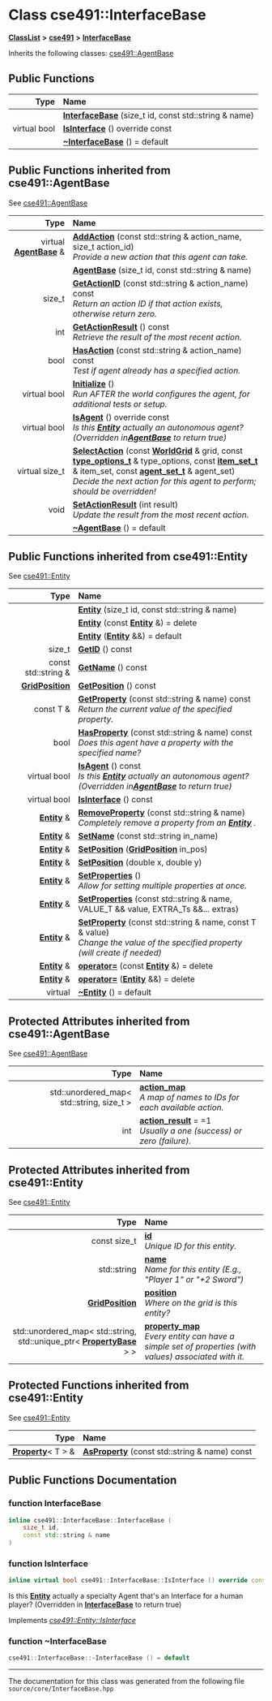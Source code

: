 

# Class cse491::InterfaceBase



[**ClassList**](annotated.md) **>** [**cse491**](namespacecse491.md) **>** [**InterfaceBase**](classcse491_1_1_interface_base.md)








Inherits the following classes: [cse491::AgentBase](classcse491_1_1_agent_base.md)










































































## Public Functions

| Type | Name |
| ---: | :--- |
|   | [**InterfaceBase**](#function-interfacebase) (size\_t id, const std::string & name) <br> |
| virtual bool | [**IsInterface**](#function-isinterface) () override const<br> |
|   | [**~InterfaceBase**](#function-interfacebase) () = default<br> |


## Public Functions inherited from cse491::AgentBase

See [cse491::AgentBase](classcse491_1_1_agent_base.md)

| Type | Name |
| ---: | :--- |
| virtual [**AgentBase**](classcse491_1_1_agent_base.md) & | [**AddAction**](#function-addaction) (const std::string & action\_name, size\_t action\_id) <br>_Provide a new action that this agent can take._  |
|   | [**AgentBase**](#function-agentbase) (size\_t id, const std::string & name) <br> |
|  size\_t | [**GetActionID**](#function-getactionid) (const std::string & action\_name) const<br>_Return an action ID_ _if_ _that action exists, otherwise return zero._ |
|  int | [**GetActionResult**](#function-getactionresult) () const<br>_Retrieve the result of the most recent action._  |
|  bool | [**HasAction**](#function-hasaction) (const std::string & action\_name) const<br>_Test if agent already has a specified action._  |
| virtual bool | [**Initialize**](#function-initialize) () <br>_Run AFTER the world configures the agent, for additional tests or setup._  |
| virtual bool | [**IsAgent**](#function-isagent) () override const<br>_Is this_ [_**Entity**_](classcse491_1_1_entity.md) _actually an autonomous agent? (Overridden in_[_**AgentBase**_](classcse491_1_1_agent_base.md) _to return true)_ |
| virtual size\_t | [**SelectAction**](#function-selectaction) (const [**WorldGrid**](classcse491_1_1_world_grid.md) & grid, const [**type\_options\_t**](namespacecse491.md#typedef-type_options_t) & type\_options, const [**item\_set\_t**](namespacecse491.md#typedef-item_set_t) & item\_set, const [**agent\_set\_t**](namespacecse491.md#typedef-agent_set_t) & agent\_set) <br>_Decide the next action for this agent to perform; should be overridden!_  |
|  void | [**SetActionResult**](#function-setactionresult) (int result) <br>_Update the result from the most recent action._  |
|   | [**~AgentBase**](#function-agentbase) () = default<br> |


## Public Functions inherited from cse491::Entity

See [cse491::Entity](classcse491_1_1_entity.md)

| Type | Name |
| ---: | :--- |
|   | [**Entity**](#function-entity-13) (size\_t id, const std::string & name) <br> |
|   | [**Entity**](#function-entity-23) (const [**Entity**](classcse491_1_1_entity.md) &) = delete<br> |
|   | [**Entity**](#function-entity-33) ([**Entity**](classcse491_1_1_entity.md) &&) = default<br> |
|  size\_t | [**GetID**](#function-getid) () const<br> |
|  const std::string & | [**GetName**](#function-getname) () const<br> |
|  [**GridPosition**](classcse491_1_1_grid_position.md) | [**GetPosition**](#function-getposition) () const<br> |
|  const T & | [**GetProperty**](#function-getproperty) (const std::string & name) const<br>_Return the current value of the specified property._  |
|  bool | [**HasProperty**](#function-hasproperty) (const std::string & name) const<br>_Does this agent have a property with the specified name?_  |
| virtual bool | [**IsAgent**](#function-isagent) () const<br>_Is this_ [_**Entity**_](classcse491_1_1_entity.md) _actually an autonomous agent? (Overridden in_[_**AgentBase**_](classcse491_1_1_agent_base.md) _to return true)_ |
| virtual bool | [**IsInterface**](#function-isinterface) () const<br> |
|  [**Entity**](classcse491_1_1_entity.md) & | [**RemoveProperty**](#function-removeproperty) (const std::string & name) <br>_Completely remove a property from an_ [_**Entity**_](classcse491_1_1_entity.md) _._ |
|  [**Entity**](classcse491_1_1_entity.md) & | [**SetName**](#function-setname) (const std::string in\_name) <br> |
|  [**Entity**](classcse491_1_1_entity.md) & | [**SetPosition**](#function-setposition-12) ([**GridPosition**](classcse491_1_1_grid_position.md) in\_pos) <br> |
|  [**Entity**](classcse491_1_1_entity.md) & | [**SetPosition**](#function-setposition-22) (double x, double y) <br> |
|  [**Entity**](classcse491_1_1_entity.md) & | [**SetProperties**](#function-setproperties-12) () <br>_Allow for setting multiple properties at once._  |
|  [**Entity**](classcse491_1_1_entity.md) & | [**SetProperties**](#function-setproperties-22) (const std::string & name, VALUE\_T && value, EXTRA\_Ts &&... extras) <br> |
|  [**Entity**](classcse491_1_1_entity.md) & | [**SetProperty**](#function-setproperty) (const std::string & name, const T & value) <br>_Change the value of the specified property (will create if needed)_  |
|  [**Entity**](classcse491_1_1_entity.md) & | [**operator=**](#function-operator) (const [**Entity**](classcse491_1_1_entity.md) &) = delete<br> |
|  [**Entity**](classcse491_1_1_entity.md) & | [**operator=**](#function-operator_1) ([**Entity**](classcse491_1_1_entity.md) &&) = delete<br> |
| virtual  | [**~Entity**](#function-entity) () = default<br> |






















## Protected Attributes inherited from cse491::AgentBase

See [cse491::AgentBase](classcse491_1_1_agent_base.md)

| Type | Name |
| ---: | :--- |
|  std::unordered\_map&lt; std::string, size\_t &gt; | [**action\_map**](#variable-action_map)  <br>_A map of names to IDs for each available action._  |
|  int | [**action\_result**](#variable-action_result)   = =1<br>_Usually a one (success) or zero (failure)._  |


## Protected Attributes inherited from cse491::Entity

See [cse491::Entity](classcse491_1_1_entity.md)

| Type | Name |
| ---: | :--- |
|  const size\_t | [**id**](#variable-id)  <br>_Unique ID for this entity._  |
|  std::string | [**name**](#variable-name)  <br>_Name for this entity (E.g., "Player 1" or "+2 Sword")_  |
|  [**GridPosition**](classcse491_1_1_grid_position.md) | [**position**](#variable-position)  <br>_Where on the grid is this entity?_  |
|  std::unordered\_map&lt; std::string, std::unique\_ptr&lt; [**PropertyBase**](structcse491_1_1_entity_1_1_property_base.md) &gt; &gt; | [**property\_map**](#variable-property_map)  <br>_Every entity can have a simple set of properties (with values) associated with it._  |
















































## Protected Functions inherited from cse491::Entity

See [cse491::Entity](classcse491_1_1_entity.md)

| Type | Name |
| ---: | :--- |
|  [**Property**](structcse491_1_1_entity_1_1_property.md)&lt; T &gt; & | [**AsProperty**](#function-asproperty) (const std::string & name) const<br> |








## Public Functions Documentation




### function InterfaceBase 

```C++
inline cse491::InterfaceBase::InterfaceBase (
    size_t id,
    const std::string & name
) 
```






### function IsInterface 


```C++
inline virtual bool cse491::InterfaceBase::IsInterface () override const
```



Is this [**Entity**](classcse491_1_1_entity.md) actually a specialty Agent that's an Interface for a human player? (Overridden in [**InterfaceBase**](classcse491_1_1_interface_base.md) to return true) 


        
Implements [*cse491::Entity::IsInterface*](classcse491_1_1_entity.md#function-isinterface)




### function ~InterfaceBase 

```C++
cse491::InterfaceBase::~InterfaceBase () = default
```




------------------------------
The documentation for this class was generated from the following file `source/core/InterfaceBase.hpp`

